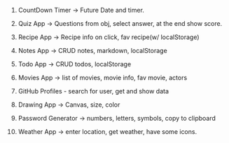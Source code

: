 1. CountDown Timer -> Future Date and timer.

2. Quiz App -> Questions from obj, select answer, at the end show score.

3. Recipe App -> Recipe info on click, fav recipe(w/ localStorage)

4. Notes App -> CRUD notes, markdown, localStorage

5. Todo App -> CRUD todos, localStorage

6. Movies App -> list of movies, movie info, fav movie, actors

7. GitHub Profiles - search for user, get and show data

8. Drawing App -> Canvas, size, color

9. Password Generator -> numbers, letters, symbols, copy to clipboard

10. Weather App -> enter location, get weather, have some icons.
